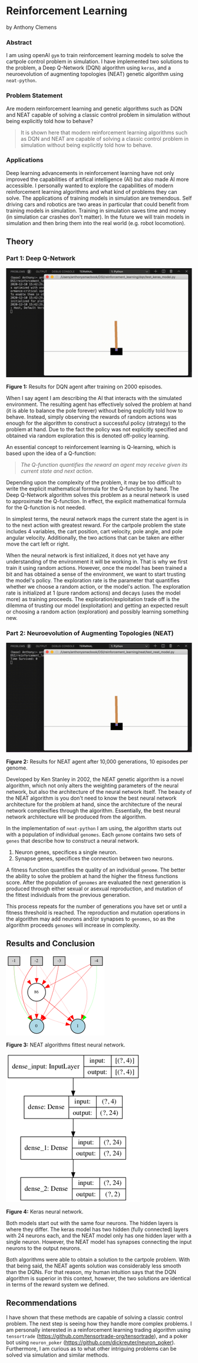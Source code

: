 # Reinforcement Learning

by Anthony Clemens


### Abstract
I am using openAI `gym` to train reinforcement learning models to solve the cartpole control problem in simulation. I have implemented two solutions to the problem, a Deep Q-Network (DQN) algorithm using `keras`, and a neuroevolution of augmenting topologies (NEAT) genetic algorithm using `neat-python`.

### Problem Statement

Are modern reinforcement learning and genetic algorithms such as DQN and NEAT capable of solving a classic control problem in simulation without being explicitly told how to behave?

> It is shown here that modern reinforcement learning algorithms such as DQN and NEAT are capable of solving a classic control problem in simulation without being explicitly told how to behave. 

### Applications

Deep learning advancements in reinforcement learning have not only improved the capabilities of artifical intelligence (AI) but also made AI more accessible. I personally wanted to explore the capabilities of modern reinforcement learning algorithms and what kind of problems they can solve. The applications of training models in simulation are tremendous. Self driving cars and robotics are two areas in particular that could benefit from training models in simulation. Training in simulation saves time and money (in simulation car crashes don't matter). In the future we will train models in simulation and then bring them into the real world (e.g. robot locomotion).

## Theory
### Part 1: Deep Q-Network

![](./assets/keras_demo.gif)

**Figure 1:** Results for DQN agent after training on 2000 episodes. 

When I say agent I am describing the AI that interacts with the simulated environment. The resulting agent has effectively solved the problem at hand (it is able to balance the pole forever) without being explicitly told how to behave. Instead, simply observing the rewards of random actions was enough for the algorithm to construct a successful policy (strategy) to the problem at hand. Due to the fact the policy was not explicitly specified and obtained via random exploration this is denoted off-policy learning.

An essential concept to reinforcement learning is Q-learning, which is based upon the idea of a Q-function: 

> *The Q-function quantifies the reward an agent may receive given its current state and next action*. 

 Depending upon the complexity of the problem, it may be too difficult to write the explicit mathematical formula for the Q-function by hand. The Deep Q-Network algorithm solves this problem as a neural network is used to approximate the Q-function. In effect, the explicit mathematical formula for the Q-function is not needed.

 In simplest terms, the neural network maps the current state the agent is in to the next action with greatest reward. For the cartpole problem the state includes 4 variables, the cart position, cart velocity, pole angle, and pole angular velocity. Additionally, the two actions that can be taken are either move the cart left or right.

When the neural network is first initialized, it does not yet have any understanding of the environment it will be working in. That is why we first train it using random actions. However, once the model has been trained a bit and has obtained a sense of the environment, we want to start trusting the model's policy. The exploration rate is the parameter that quantifies whether we choose a random action, or the model's action. The exploration rate is initialized at 1 (pure random actions) and decays (uses the model more) as training proceeds. The exploration/exploitation trade off is the dilemma of trusting our model (exploitation) and getting an expected result or choosing a random action (exploration) and possibly learning something new.

### Part 2: Neuroevolution of Augmenting Topologies (NEAT)

![](./assets/neat_demo.gif)

**Figure 2:** Results for NEAT agent after 10,000 generations, 10 episodes per genome.

Developed by Ken Stanley in 2002, the NEAT genetic algorithm is a novel algorithm, which not only alters the weighting parameters of the neural network, but also the architecture of the neural network itself. The beauty of the NEAT algorithm is you don't need to know the best neural network architecture for the problem at hand, since the architecture of the neural network complexifies through the algorithm. Essentially, the best neural network architecture will be produced from the algorithm. 

In the implementation of `neat-python` I am using, the algorithm starts out with a population of individual `genomes`. Each `genome` contains two sets of `genes` that describe how to construct a neural network.

1. Neuron genes, specifices a single neuron.
2. Synapse genes, specifices the connection between two neurons.

A fitness function quantifies the quality of an individual `genome`. The better the ability to solve the problem at hand the higher the fitness functions score. After the population of `genomes` are evaluated the next generation is produced through either sexual or asexual reproduction, and mutation of the fittest individuals from the previous generation. 

This process repeats for the number of generations you have set or until a fitness threshold is reached. The reproduction and mutation operations in the algorithm may add neurons and/or synapses to `genomes`, so as the algorithm proceeds `genomes` will increase in complexity.

## Results and Conclusion

![](./assets/neat_model.png)

**Figure 3:** NEAT algorithms fittest neural network.

![](./assets/keras_model.png)

**Figure 4:** Keras neural network.

Both models start out with the same four neurons. The hidden layers is where they differ. The keras model has two hidden (fully connected) layers with 24 neurons each, and the NEAT model only has one hidden layer with a single neuron. However, the NEAT model has synapses connecting the input neurons to the output neurons.

Both algorithms were able to obtain a solution to the cartpole problem. With that being said, the NEAT agents solution was considerably less smooth than the DQNs. For that reason, my human intuition says that the DQN algorithm is superior in this context, however, the two solutions are identical in terms of the reward system we defined.

## Recommendations

I have shown that these methods are capable of solving a classic control problem. The next step is seeing how they handle more complex problems. I am personally interested in a reinforcement learning trading algorithm using `tensortrade` (https://github.com/tensortrade-org/tensortrade), and a poker bot using `neuron_poker` (https://github.com/dickreuter/neuron_poker). Furthermore, I am curious as to what other intriguing problems can be solved via simulation and similar methods.
